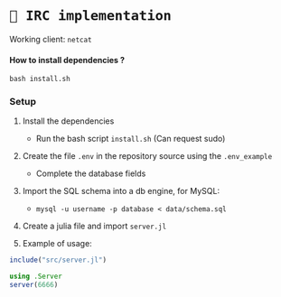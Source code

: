 # `💬 IRC implementation`

Working client: `netcat`

#### How to install dependencies ?

`bash install.sh`

### Setup

1. Install the dependencies 
    - Run the bash script `install.sh` (Can request sudo)
  
2. Create the file `.env` in the repository source using the `.env_example`
    - Complete the database fields

3. Import the SQL schema into a db engine, for MySQL:
   - `mysql -u username -p database < data/schema.sql`

4. Create a julia file and import `server.jl`

5. Example of usage:
```julia
include("src/server.jl")

using .Server
server(6666)
```